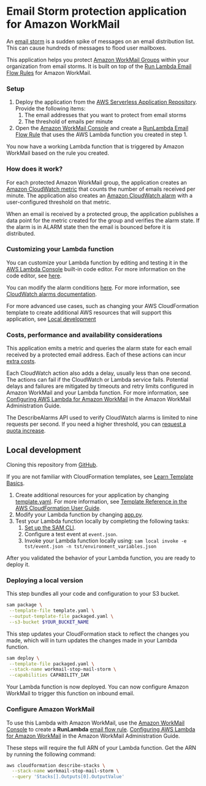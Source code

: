 # Email Storm protection application for Amazon WorkMail

An [email storm](https://en.wikipedia.org/wiki/Email_storm) is a sudden spike of messages on an email distribution list. This can cause hundreds of messages to flood user mailboxes.
 
This application helps you protect [Amazon WorkMail Groups](https://docs.aws.amazon.com/workmail/latest/adminguide/groups_overview.html) within your organization from email storms. It is built on top of the [Run Lambda Email Flow Rules](https://docs.aws.amazon.com/workmail/latest/adminguide/lambda.html#synchronous-rules) for Amazon WorkMail.

### Setup

1. Deploy the application from the [AWS Serverless Application Repository](https://serverlessrepo.aws.amazon.com/applications/arn:aws:serverlessrepo:us-east-1:489970191081:applications~workmail-stop-mail-storm). Provide the following items:
    1. The email addresses that you want to protect from email storms
    1. The threshold of emails per minute
1. Open the [Amazon WorkMail Console](https://console.aws.amazon.com/workmail/) and create a [RunLambda Email Flow Rule](https://docs.aws.amazon.com/workmail/latest/adminguide/lambda.html#synchronous-rules) that uses the AWS Lambda function you created in step 1.

You now have a working Lambda function that is triggered by Amazon WorkMail based on the rule you created.

### How does it work?

For each protected Amazon WorkMail group, the application creates an [Amazon CloudWatch metric](https://docs.aws.amazon.com/AmazonCloudWatch/latest/monitoring/working_with_metrics.html) that counts the number of emails received per minute. The application also creates an [Amazon CloudWatch alarm](https://docs.aws.amazon.com/AmazonCloudWatch/latest/monitoring/AlarmThatSendsEmail.html) with a user-configured threshold on that metric.

When an email is received by a protected group, the application publishes a data point for the metric created for the group and verifies the alarm state. If the alarm is in ALARM state then the email is bounced before it is distributed.

### Customizing your Lambda function
You can customize your Lambda function by editing and testing it in the [AWS Lambda Console](https://console.aws.amazon.com/lambda/home) built-in code editor. For more information on the code editor, see [here](https://docs.aws.amazon.com/lambda/latest/dg/code-editor.html).

You can modify the alarm conditions [here](https://github.com/aws-samples/amazon-workmail-lambda-templates/blob/master/workmail-stop-mail-storm/src/app.py#L51). For more information, see [CloudWatch alarms documentation](https://docs.aws.amazon.com/AmazonCloudWatch/latest/APIReference/API_PutMetricAlarm.html).

For more advanced use cases, such as changing your AWS CloudFormation template to create additional AWS resources that will support this application, see [Local development](#local-development)

### Costs, performance and availability considerations
This application emits a metric and queries the alarm state for each email received by a protected email address. Each of these actions can incur [extra costs](https://aws.amazon.com/cloudwatch/pricing/).

Each CloudWatch action also adds a delay, usually less than one second. The actions can fail if the CloudWatch or Lambda service fails. Potential delays and failures are mitigated by timeouts and retry limits configured in Amazon WorkMail and your Lambda function. For more information, see [Configuring AWS Lambda for Amazon WorkMail](https://docs.aws.amazon.com/workmail/latest/adminguide/lambda.html#synchronous-rules) in the Amazon WorkMail Administration Guide.

The DescribeAlarms API used to verify CloudWatch alarms is limited to nine requests per second. If you need a higher threshold, you can [request a quota increase](https://docs.aws.amazon.com/AmazonCloudWatch/latest/monitoring/cloudwatch_limits.html).

## Local development
Cloning this repository from [GitHub](https://github.com/aws-samples/amazon-workmail-lambda-templates).

If you are not familiar with CloudFormation templates, see [Learn Template Basics](https://docs.aws.amazon.com/AWSCloudFormation/latest/UserGuide/gettingstarted.templatebasics.html).

1. Create additional resources for your application by changing [template.yaml](https://github.com/aws-samples/workmail-stop-mail-storm/blob/master/workmail-stop-mail-storm/template.yaml). For more information, see [Template Reference in the AWS CloudFormation User Guide](https://docs.aws.amazon.com/AWSCloudFormation/latest/UserGuide/template-reference.html).
2. Modify your Lambda function by changing [app.py](https://github.com/aws-samples/amazon-workmail-lambda-templates/blob/master/workmail-stop-mail-storm/src/app.py).
3. Test your Lambda function locally by completing the following tasks:
    1. [Set up the SAM CLI](https://aws.amazon.com/serverless/sam/).
    2. Configure a test event at `event.json`.
    3. Invoke your Lambda function locally using:
        `sam local invoke -e tst/event.json -n tst/environment_variables.json`

After you validated the behavior of your Lambda function, you are ready to deploy it.

### Deploying a local version
This step bundles all your code and configuration to your S3 bucket.

```bash
sam package \
 --template-file template.yaml \
 --output-template-file packaged.yaml \
 --s3-bucket $YOUR_BUCKET_NAME
```

This step updates your CloudFormation stack to reflect the changes you made, which will in turn updates the changes made in your Lambda function.
```bash
sam deploy \
 --template-file packaged.yaml \
 --stack-name workmail-stop-mail-storm \
 --capabilities CAPABILITY_IAM
```
Your Lambda function is now deployed. You can now configure Amazon WorkMail to trigger this function on inbound email.

### Configure Amazon WorkMail
To use this Lambda with Amazon WorkMail, use the [Amazon WorkMail Console](https://console.aws.amazon.com/workmail/) to create a **RunLambda** [email flow rule](https://docs.aws.amazon.com/workmail/latest/adminguide/create-email-rules.html). [Configuring AWS Lambda for Amazon WorkMail](https://docs.aws.amazon.com/workmail/latest/adminguide/lambda.html#synchronous-rules) in the Amazon WorkMail Administration Guide. 

These steps will require the full ARN of your Lambda function. Get the ARN by running the following command:

```bash
aws cloudformation describe-stacks \
  --stack-name workmail-stop-mail-storm \
  --query 'Stacks[].Outputs[0].OutputValue'
```
